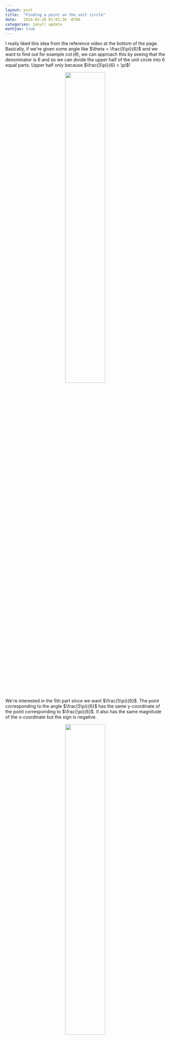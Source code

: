 ```yaml
---
layout: post
title:  "Finding a point on the unit circle"
date:   2024-03-28 01:01:36 -0700
categories: jekyll update
mathjax: true
---
```

I really liked this idea from the reference video at the bottom of the page. Basically, if we're given some angle like $\theta = \frac{5\pi}{6}$ and we want to find out for example $\cot(\theta)$, we can approach this by seeing that the denominator is $6$ and so we can divide the upper half of the unit circle into 6 equal parts. Upper half only because $\frac{5\pi}{6} < \pi$!

<p style="text-align:center;"><img src="{{ site.url }}/assets/math/trig/unit-circle-point-0.png" width="50%" class="center"></p>


We're interested in the 5th part since we want $\frac{5\pi}{6}$. The point corresponding to the angle $\frac{5\pi}{6}$ has the same y-coordinate of the point corresponding to $\frac{\pi}{6}$. It also has the same magnitude of the x-coordinate but the sign is negative.


<p style="text-align:center;"><img src="{{ site.url }}/assets/math/trig/unit-circle-point-1.png" width="50%" class="center"></p>


The coordinates of the point at angle $\frac{\pi}{6}$ are $(\frac{1}{2}, \frac{\sqrt{3}}{2})$ and so the coordinates of the point at $\frac{5\pi}{6}$ will be $(-\frac{1}{2}, \frac{\sqrt{3}}{2})$.


<br>
<h4><b>References</b></h4>
<ul>
<li>
<a href="https://www.youtube.com/watch?v=x8FNTKGWK7c">(video)</a>
</li>
</ul>
<br>


